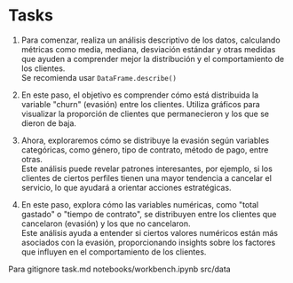 # Tasks  

1. Para comenzar, realiza un análisis descriptivo de los datos, calculando métricas como media, mediana, desviación estándar y otras medidas que ayuden a comprender mejor la distribución y el comportamiento de los clientes.  
Se recomienda usar ```DataFrame.describe()```

2. En este paso, el objetivo es comprender cómo está distribuida la variable "churn" (evasión) entre los clientes. Utiliza gráficos para visualizar la proporción de clientes que permanecieron y los que se dieron de baja.

3. Ahora, exploraremos cómo se distribuye la evasión según variables categóricas, como género, tipo de contrato, método de pago, entre otras.  
Este análisis puede revelar patrones interesantes, por ejemplo, si los clientes de ciertos perfiles tienen una mayor tendencia a cancelar el servicio, lo que ayudará a orientar acciones estratégicas.

4. En este paso, explora cómo las variables numéricas, como "total gastado" o "tiempo de contrato", se distribuyen entre los clientes que cancelaron (evasión) y los que no cancelaron.  
Este análisis ayuda a entender si ciertos valores numéricos están más asociados con la evasión, proporcionando insights sobre los factores que influyen en el comportamiento de los clientes.

Para gitignore
task.md
notebooks/workbench.ipynb
src/data
